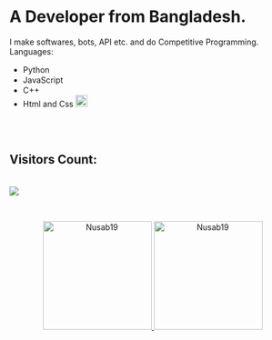 <h1>A Developer from Bangladesh.</h1>

I make softwares, bots, API etc. and do Competitive Programming.
Languages:

<ul>
<li>Python <img height="15px" src="https://te.legra.ph/file/2157f7e384e3fb7183e49.jpg"></li>
<li>JavaScript <img height="15px" src="https://te.legra.ph/file/a4a46aabbf9de93ad08ba.jpg"></li>
<li>C++ <img height="15px" src="https://te.legra.ph/file/80ae15e1b783256d708bf.jpg"></li>
<li>Html and Css <img height="21px" src="https://te.legra.ph/file/0491cd6eb4f07d0a9735f.jpg"></li>
</ul>

<br><br>

<p align="center">
<h2>Visitors Count:</h2>
<br>

<img src="https://profile-counter.glitch.me/Nusab19/count.svg">

</p>

<br>
<p align="center">
<a href="https://github.com/Nusab19">
  <img height="191px" src="https://github-readme-stats.vercel.app/api/top-langs?username=Nusab19&show_icons=true&locale=en&layout=compact" alt="Nusab19"/>
  
  
  <img height="191px" src="https://github-readme-stats.vercel.app/api?username=Nusab19&show_icons=true&locale=en" alt="Nusab19" />
</a>
</p>

